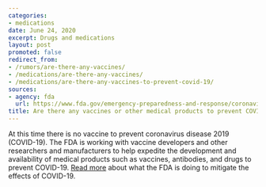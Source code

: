 ```yaml
---
categories:
- medications
date: June 24, 2020
excerpt: Drugs and medications
layout: post
promoted: false
redirect_from:
- /rumors/are-there-any-vaccines/
- /medications/are-there-any-vaccines/
- /medications/are-there-any-vaccines-to-prevent-covid-19/
sources:
- agency: fda
  url: https://www.fda.gov/emergency-preparedness-and-response/coronavirus-disease-2019-covid-19/covid-19-frequently-asked-questions
title: Are there any vaccines or other medical products to prevent COVID-19?
---
```


At this time there is no vaccine to prevent coronavirus disease 2019 (COVID-19). The FDA is working with vaccine developers and other researchers and manufacturers to help expedite the development and availability of medical products such as vaccines, antibodies, and drugs to prevent COVID-19. [Read more](https://www.fda.gov/vaccines-blood-biologics/industry-biologics/coronavirus-covid-19-cber-regulated-biologics) about what the FDA is doing to mitigate the effects of COVID-19.
